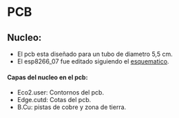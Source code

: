 # PCB
## Nucleo:
* El pcb esta diseñado para un tubo de diametro 5,5 cm. 
* El esp8266_07 fue editado siguiendo el [esquematico](https://www.euromobile.ru/wp-content/uploads/Ai-thinker-ESP-07-WIFI-Module-EN.pdf).
#### Capas del nucleo en el pcb:
* Eco2.user: Contornos del pcb.
* Edge.cutd: Cotas del pcb.
* B.Cu: pistas de cobre y zona de tierra.
